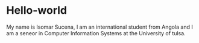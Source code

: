 # Hello-world
My name is Isomar Sucena, I am an international student from Angola and I am a seneor in Computer Information Systems at the University of tulsa.
